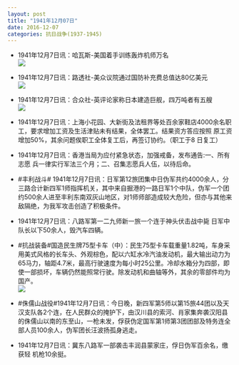 ```yaml
---
layout: post
title: "1941年12月07日"
date: 2016-12-07
categories: 抗日战争(1937-1945)
---
```


<meta name="referrer" content="no-referrer" />

- 1941年12月7日讯：哈瓦斯-美国着手训练轰炸机师万名 <br/><img src="https://ww3.sinaimg.cn/large/aca367d8jw1faimg9u8qnj20cc0b3wgf.jpg" />

- 1941年12月7日讯：路透社-美众议院通过国防补充费总值达80亿美元 <br/><img src="https://ww1.sinaimg.cn/large/aca367d8jw1faikq4qewnj20kf062ac2.jpg" />

- 1941年12月7日讯：合众社-英评论家称日本建造巨舰，四万吨者有五艘 <br/><img src="https://ww3.sinaimg.cn/large/aca367d8jw1faiizk95rvj207305xaam.jpg" />

- 1941年12月7日讯：上海小花园、大新街及法租界等处百余家鞋店4000余名职 工，要求增加工资及生活津贴未有结果，全体罢工。结果资方答应按照 原工资增加50%，其余问题俟职工全体复工后，再签订协约。（职工于8 日复工） 

- 1941年12月7日讯：香港当局为应付紧急状态，加强戒备，发布通告:一、所有志愿 兵一律实行军法三个月；二、召集志愿兵人伍，以待后命。 

- #丰利战斗# 1941年12月7日讯：日军第12旅团集中日伪军共约4000余人，分三路合计新四军1师指挥机关，其中来自掘港的一路日军1个中队，伪军一个团约500余人进至丰利东南双灰山地区，对1师师部造成较大危险，但亦与其他来敌隔绝，为我军攻击创造了积极条件。 

- 1941年12月7日讯：八路军第一二九师新一旅一个连于神头伏击战中毙 日军中队长以下50余人，毁汽车四辆。 

- #抗战装备#国造民生牌75型卡车（中）：民生75型卡车载重量1.82吨，车身采用美式风格的长车头、外观棕色，配以六缸水冷汽油发动机，最大输出动力为65马力，轴距4.7米，最高行驶速度为每小时25公里。冷却水箱分为四部，即使一部损坏，车辆仍然能照常行驶。除发动机和曲轴等外，其余的零部件均为国产。 <br/><img src="https://ww4.sinaimg.cn/large/aca367d8jw1fahzwm7i82j20go1cegvj.jpg" />

- #侏儒山战役#1941年12月7日讯：今日晚，新四军第5师以第15旅44团以及天汉支队各2个连，在人民群众的掩护下，由汉川县的索河、肖家集奔袭汉阳县的侏儒山以南的东至山，一枪未发，俘获伪定国军第1师第3团团部及特务连全部人员100余人，伪军团长汪波扬孤身逃走。 

- 1941年12月7日讯：冀东八路军一部袭击丰润县蒙家庄，俘日伪军百余名，缴获轻 机枪10余挺。 


